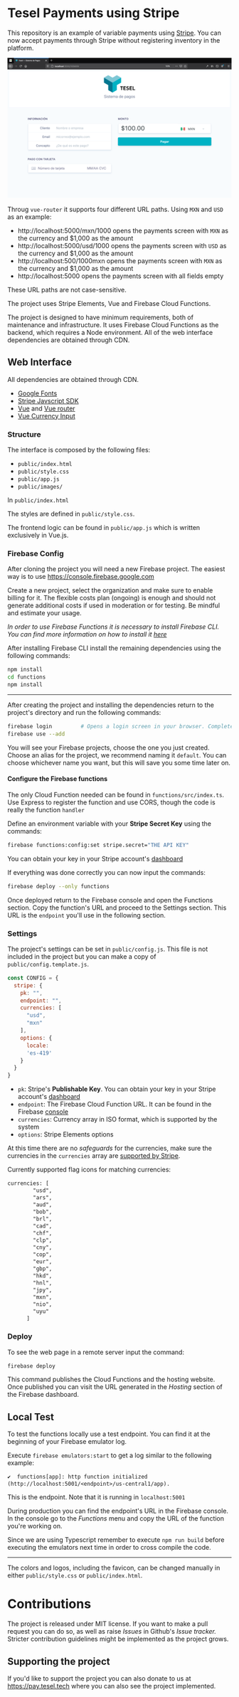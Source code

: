 Tesel Payments using Stripe
===========================

This repository is an example of variable payments using [Stripe](https://stripe.com/). You can now accept payments through Stripe without registering inventory in the platform.

![Payments system screenshot](screenshot.png)

Throug `vue-router` it supports four different URL paths. Using `MXN` and `USD` as an example:

- http://localhost:5000/mxn/1000 opens the payments screen with `MXN` as the currency and $1,000 as the amount
- http://localhost:5000/usd/1000 opens the payments screen with `USD` as the currency and $1,000 as the amount
- http://localhost:500/1000mxn opens the payments screen with `MXN` as the currency and $1,000 as the amount
- http://localhost:5000 opens the payments screen with all fields empty

These URL paths are not case-sensitive.

The project uses Stripe Elements, Vue and Firebase Cloud Functions.


The project is designed to have minimum requirements, both of maintenance and infrastructure. It uses Firebase Cloud Functions as the backend, which requires a Node environment. All of the web interface dependencies are obtained through CDN.

## Web Interface

All dependencies are obtained through CDN.

- [Google Fonts](https://fonts.google.com/)
- [Stripe Javscript SDK](https://github.com/stripe/stripe-js)
- [Vue](https://vuejs.org/) and [Vue router](https://router.vuejs.org/)
- [Vue Currency Input](https://github.com/dm4t2/vue-currency-input)

### Structure

The interface is composed by the following files:

- `public/index.html`
- `public/style.css`
- `public/app.js`
- `public/images/`

In `public/index.html`

The styles are defined in `public/style.css`.

The frontend logic can be found in `public/app.js` which is written exclusively in Vue.js.

### Firebase Config

After cloning the project you will need a new Firebase project. The easiest way is to use https://console.firebase.google.com

Create a new project, select the organization and make sure to enable billing for it. The flexible costs plan (ongoing) is enough and should not generate additional costs if used in moderation or for testing. Be mindful and estimate your usage.

_In order to use Firebase Functions it is necessary to install Firebase CLI. You can find more information on how to install it [here](https://firebase.google.com/docs/cli)_

After installing Firebase CLI install the remaining dependencies using the following commands:

```bash
npm install
cd functions
npm install
```

---

After creating the project and installing the dependencies return to the project's directory and run the following commands:

```bash
firebase login         # Opens a login screen in your browser. Complete the process
firebase use --add
```

You will see your Firebase projects, choose the one you just created. Choose an alias for the project, we recommend naming it `default`. You can choose whichever name you want, but this will save you some time later on.


#### Configure the Firebase functions


The only Cloud Function needed can be found in `functions/src/index.ts`. Use Express to register the function and use CORS, though the code is really the function `handler`

Define an environment variable with your **Stripe Secret Key** using the commands:

```bash
firebase functions:config:set stripe.secret="THE API KEY"
```

You can obtain your key in your Stripe account's [dashboard](https://dashboard.stripe.com/apikeys)


If everything was done correctly you can now input the commands:

```bash
firebase deploy --only functions
```

Once deployed return to the Firebase console and open the Functions section. Copy the function's URL and proceed to the Settings section. This URL is the `endpoint` you'll use in the following section.


### Settings

The project's settings can be set in `public/config.js`. This file is not included in the project but you can make a copy of `public/config.template.js`.

```javascript
const CONFIG = {
  stripe: {
    pk: "",
    endpoint: "",
    currencies: [
      "usd",
      "mxn"
    ],
    options: {
      locale:
      'es-419'
    }
  }
}
```

- `pk`: Stripe's **Publishable Key**. You can obtain your key in your Stripe account's [dashboard](https://dashboard.stripe.com/apikeys)
- `endpoint`: The Firebase Cloud Function URL. It can be found in the Firebase [console](https://console.firebase.google.com/)
- `currencies`: Currency array in ISO format, which is supported by the system
- `options`: Stripe Elements options

At this time there are no  _safeguards_ for the currencies, make sure the currencies in the `currencies` array are [supported by Stripe](https://stripe.com/docs/currencies).

Currently supported flag icons for matching currencies:

```
currencies: [
        "usd",
        "ars",
        "aud",
        "bob",
        "brl",
        "cad",
        "chf",
        "clp",
        "cny",
        "cop",
        "eur",
        "gbp",
        "hkd",
        "hnl",
        "jpy",
        "mxn",
        "nio",
        "uyu"
      ]
```

### Deploy

To see the web page in a remote server input the command:

```bash
firebase deploy
```

This command publishes the Cloud Functions and the hosting website. Once published you can visit the URL generated in the _Hosting_ section of the Firebase dashboard.

## Local Test

To test the functions locally use a test endpoint. You can find it at the beginning of your Firebase emulator log.

Execute `firebase emulators:start` to get a log similar to the following example:

```
✔  functions[app]: http function initialized (http://localhost:5001/<endpoint>/us-central1/app).
```

This is the endpoint. Note that it is running in `localhost:5001`

During production you can find the endpoint's URL in the Firebase console. In the console go to the  _Functions_ menu and copy the URL of the function you're working on.

Since we are using Typescript remember to execute `npm run build` before executing the emulators next time in order to cross compile the code.

---

The colors and logos, including the favicon, can be changed manually in either `public/style.css` or `public/index.html`.

# Contributions

The project is released under MIT license. If you want to make a pull request you can do so, as well as raise _Issues_ in Github's _Issue tracker._ Stricter contribution guidelines might be implemented as the project grows.

## Supporting the project

If you'd like to support the project you can also donate to us at https://pay.tesel.tech where you can also see the project implemented.
